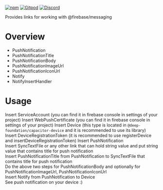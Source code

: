 [![npm](https://img.shields.io/npm/v/@deep-foundation/firebase-push-notification.svg)](https://www.npmjs.com/package/@deep-foundation/firebase-push-notification) 
[![Gitpod](https://img.shields.io/badge/Gitpod-ready--to--code-blue?logo=gitpod)](https://gitpod.io/#https://github.com/deep-foundation/firebase-push-notification) 
[![Discord](https://badgen.net/badge/icon/discord?icon=discord&label&color=purple)](https://discord.gg/deep-foundation)

Provides links for working with @firebase/messaging

# Overview
- PushNotification
- PushNotificationTitle
- PushNotificationBody
- PushNotificationImageUrl
- PushNotificationIconUrl
- Notify
- NotifyInsertHandler

# Usage
Insert ServiceAccount (you can find it in firebase console in settings of your project)
Insert WebPushCertificate (you can find it in firebase console in settings of your project)
Insert Device (this type is located in `@deep-foundation/capacitor-device` and it is recommended to use its library)
Insert DeviceRegistrationToken (it is recommended to use registerDevice and insertDeviceRegistrationToken)
Insert PushNotification  
Insert SyncTextFile or any other link that can hold string value and put string value that contains title for push notification  
Insert PushNotificationTitle from PushNotification to SyncTextFile that contains title for push notification  
Do the above two steps for PushNotificationBody and optionally for PushNotificationImageUrl, PushNotificationIconUrl  
Insert Notify from PushNotification to Device  
See push notification on your device :)

